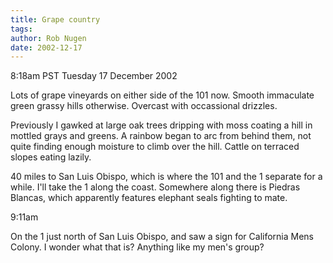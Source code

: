 ```yaml
---
title: Grape country
tags: 
author: Rob Nugen
date: 2002-12-17
---
```


<p class=date>8:18am PST Tuesday 17 December 2002</p>

<p>Lots of grape vineyards on either side of the 101 now.  Smooth
immaculate green grassy hills otherwise.  Overcast with occassional
drizzles.</p>

<p>Previously I gawked at large oak trees dripping with moss coating a
hill in mottled grays and greens.  A rainbow began to arc from behind
them, not quite finding enough moisture to climb over the hill.
Cattle on terraced slopes eating lazily.</p>

<p>40 miles to San Luis Obispo, which is where the 101 and the 1
separate for a while.  I'll take the 1 along the coast.  Somewhere
along there is Piedras Blancas, which apparently features elephant
seals fighting to mate.</p>

<p class=date>9:11am</p>

<p>On the 1 just north of San Luis Obispo, and saw a sign for
California Mens Colony.  I wonder what that is?  Anything like my
men's group?</p>
